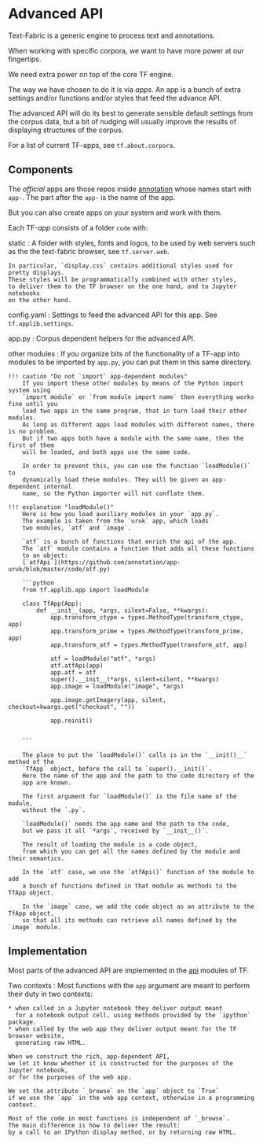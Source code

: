 # Advanced API

Text-Fabric is a generic engine to process text and annotations.

When working with specific corpora, we want to have more power at our fingertips.

We need extra power on top of the core TF engine.

The way we have chosen to do it is via *apps*.
An app is a bunch of extra settings and/or functions and/or styles
that feed the advance API.

The advanced API will do its best to generate sensible default settings from
the corpus data, but a bit of nudging will usually improve the results of displaying
structures of the corpus.

For a list of current TF-apps, see `tf.about.corpora`.

## Components

The *official* apps are those repos inside 
[annotation](https://github.com/annotation)
whose names start with `app-`.
The part after the `app-` is the name of the app.

But you can also create apps on your system and work with them.

Each TF-*app* consists of a folder `code` with:

static
:   A folder with styles, fonts and logos, to be used by web servers such as the the
    text-fabric browser, see `tf.server.web`.

    In particular, `display.css` contains additional styles used for pretty displays.
    These styles will be programmatically combined with other styles,
    to deliver them to the TF browser on the one hand, and to Jupyter notebooks
    on the other hand.

config.yaml
:   Settings to feed the advanced API for this app. See `tf.applib.settings`.

app.py
:   Corpus dependent helpers for the advanced API.

other modules
:   If you organize bits of the functionality of a TF-app into modules
    to be imported by `app.py`, you can put them in this same directory.

    !!! caution "Do not `import` app-dependent modules"
        If you import these other modules by means of the Python import system using 
        `import module` or `from module import name` then everything works fine until you
        load two apps in the same program, that in turn load their other modules.
        As long as different apps load modules with different names, there is no problem.
        But if two apps both have a module with the same name, then the first of them
        will be loaded, and both apps use the same code.

        In order to prevent this, you can use the function `loadModule()` to
        dynamically load these modules. They will be given an app-dependent internal
        name, so the Python importer will not conflate them.

    !!! explanation "loadModule()"
        Here is how you load auxiliary modules in your `app.py`.
        The example is taken from the `uruk` app, which loads
        two modules, `atf` and `image`.

        `atf` is a bunch of functions that enrich the api of the app.
        The `atf` module contains a function that adds all these functions
        to an object: 
        [`atfApi`](https://github.com/annotation/app-uruk/blob/master/code/atf.py)

        ```python
        from tf.applib.app import loadModule

        class TfApp(App):
            def __init__(app, *args, silent=False, **kwargs):
                app.transform_ctype = types.MethodType(transform_ctype, app)
                app.transform_prime = types.MethodType(transform_prime, app)
                app.transform_atf = types.MethodType(transform_atf, app)

                atf = loadModule("atf", *args)
                atf.atfApi(app)
                app.atf = atf
                super().__init__(*args, silent=silent, **kwargs)
                app.image = loadModule("image", *args)

                app.image.getImagery(app, silent, checkout=kwargs.get("checkout", ""))

                app.reinit()


        ```

        The place to put the `loadModule()` calls is in the `__init()__` method of the
        `TfApp` object, before the call to `super().__init()`.
        Here the name of the app and the path to the code directory of the
        app are known.

        The first argument for `loadModule()` is the file name of the module,
        without the `.py`.

        `loadModule()` needs the app name and the path to the code,
        but we pass it all `*args`, received by `__init__()`.

        The result of loading the module is a code object,
        from which you can get all the names defined by the module and their semantics.

        In the `atf` case, we use the `atfApi()` function of the module to add 
        a bunch of functions defined in that module as methods to the TfApp object.

        In the `image` case, we add the code object as an attribute to the TfApp object,
        so that all its methods can retrieve all names defined by the `image` module.

## Implementation

Most parts of the advanced API are implemented in the
[api](https://github.com/annotation/text-fabric/blob/master/tf/applib)
modules of TF.

Two contexts
:   Most functions with the `app` argument are meant to perform their duty
    in two contexts:

    * when called in a Jupyter notebook they deliver output meant
      for a notebook output cell, using methods provided by the `ipython` package.
    * when called by the web app they deliver output meant for the TF browser website,
      generating raw HTML.

    When we construct the rich, app-dependent API,
    we let it know whether it is constructed for the purposes of the Jupyter notebook,
    or for the purposes of the web app.

    We set the attribute `_browse` on the `app` object to `True` 
    if we use the `app` in the web app context, otherwise in a programming context.

    Most of the code in most functions is independent of `_browse`.
    The main difference is how to deliver the result:
    by a call to an IPython display method, or by returning raw HTML.
